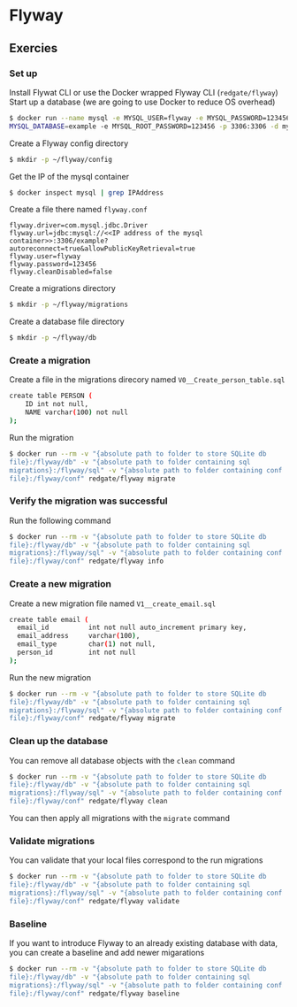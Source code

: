 # Flyway

## Exercies

### Set up

Install Flywat CLI or use the Docker wrapped Flyway CLI (`redgate/flyway`)
Start up a database (we are going to use Docker to reduce OS overhead)

```bash
$ docker run --name mysql -e MYSQL_USER=flyway -e MYSQL_PASSWORD=123456 -e
MYSQL_DATABASE=example -e MYSQL_ROOT_PASSWORD=123456 -p 3306:3306 -d mysql:8.1
```

Create a Flyway config directory

```bash
$ mkdir -p ~/flyway/config
```

Get the IP of the mysql container

```bash
$ docker inspect mysql | grep IPAddress
```

Create a file there named `flyway.conf`

```
flyway.driver=com.mysql.jdbc.Driver
flyway.url=jdbc:mysql://<<IP address of the mysql
container>>:3306/example?autoreconnect=true&allowPublicKeyRetrieval=true
flyway.user=flyway
flyway.password=123456
flyway.cleanDisabled=false
```

Create a migrations directory

```bash
$ mkdir -p ~/flyway/migrations
```

Create a database file directory

```bash
$ mkdir -p ~/flyway/db
```

### Create a migration

Create a file in the migrations direcory named `V0__Create_person_table.sql`

```bash
create table PERSON (
    ID int not null,
    NAME varchar(100) not null
);
```

Run the migration

```bash
$ docker run --rm -v "{absolute path to folder to store SQLite db
file}:/flyway/db" -v "{absolute path to folder containing sql
migrations}:/flyway/sql" -v "{absolute path to folder containing conf
file}:/flyway/conf" redgate/flyway migrate
```

### Verify the migration was successful

Run the following command

```bash
$ docker run --rm -v "{absolute path to folder to store SQLite db
file}:/flyway/db" -v "{absolute path to folder containing sql
migrations}:/flyway/sql" -v "{absolute path to folder containing conf
file}:/flyway/conf" redgate/flyway info
```

### Create a new migration

Create a new migration file named `V1__create_email.sql`

```bash
create table email (
  email_id          int not null auto_increment primary key,
  email_address     varchar(100),
  email_type        char(1) not null,
  person_id         int not null
);
```

Run the new migration

```bash
$ docker run --rm -v "{absolute path to folder to store SQLite db
file}:/flyway/db" -v "{absolute path to folder containing sql
migrations}:/flyway/sql" -v "{absolute path to folder containing conf
file}:/flyway/conf" redgate/flyway migrate
```

### Clean up the database

You can remove all database objects with the `clean` command

```bash
$ docker run --rm -v "{absolute path to folder to store SQLite db
file}:/flyway/db" -v "{absolute path to folder containing sql
migrations}:/flyway/sql" -v "{absolute path to folder containing conf
file}:/flyway/conf" redgate/flyway clean
```

You can then apply all migrations with the `migrate` command

### Validate migrations

You can validate that your local files correspond to the run migrations

```bash
$ docker run --rm -v "{absolute path to folder to store SQLite db
file}:/flyway/db" -v "{absolute path to folder containing sql
migrations}:/flyway/sql" -v "{absolute path to folder containing conf
file}:/flyway/conf" redgate/flyway validate
```

### Baseline

If you want to introduce Flyway to an already existing database with data, you
can create a baseline and add newer migarations

```bash
$ docker run --rm -v "{absolute path to folder to store SQLite db
file}:/flyway/db" -v "{absolute path to folder containing sql
migrations}:/flyway/sql" -v "{absolute path to folder containing conf
file}:/flyway/conf" redgate/flyway baseline
```
